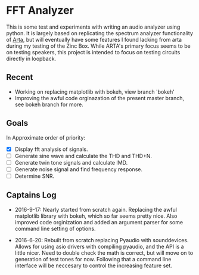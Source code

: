 # FFT Analyzer

This is some test and experiments with writing an audio analyzer using python. It is largely based on replicating the spectrum analyzer functionality of [Arta](http://artalabs.hr/), but will eventually have some features I found lacking from arta during my testing of the Zinc Box. While ARTA's primary focus seems to be on testing speakers, this project is intended to focus on testing circuits directly in loopback.

## Recent
- Working on replacing matplotlib with bokeh, view branch 'bokeh'
- Improving the awful code orginazation of the present master branch, see bokeh branch for more.

## Goals
In Approximate order of priority:

- [x] Display fft analysis of signals.
- [ ] Generate sine wave and calculate the THD and THD+N.
- [ ] Generate twin tone signals and calculate IMD.
- [ ] Generate noise signal and find frequency response.
- [ ] Determine SNR.

## Captains Log

- 2016-9-17: Nearly started from scratch again. Replacing the awful matplotlib library with bokeh, which so far seems pretty nice. Also improved code orginization and added an argument parser for some command line setting of options.

- 2016-6-20: Rebuilt from scratch replacing Pyaudio with sounddevices. Allows for using asio drivers with compiling pyaudio, and the API is a little nicer. Need to double check the math is correct, but will move on to generation of test tones for now. Following that a command line interface will be neccesary to control the increasing feature set.